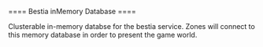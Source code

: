 ==== Bestia inMemory Database ====

Clusterable in-memory databse for the bestia service. Zones will connect to this memory database in order to present the game world.